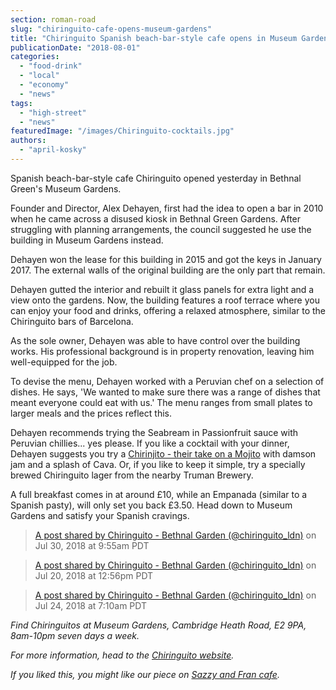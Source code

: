 ```yaml
---
section: roman-road
slug: "chiringuito-cafe-opens-museum-gardens"
title: "Chiringuito Spanish beach-bar-style cafe opens in Museum Gardens"
publicationDate: "2018-08-01"
categories: 
  - "food-drink"
  - "local"
  - "economy"
  - "news"
tags: 
  - "high-street"
  - "news"
featuredImage: "/images/Chiringuito-cocktails.jpg"
authors: 
  - "april-kosky"
---
```


Spanish beach-bar-style cafe Chiringuito opened yesterday in Bethnal Green's Museum Gardens.

Founder and Director, Alex Dehayen, first had the idea to open a bar in 2010 when he came across a disused kiosk in Bethnal Green Gardens. After struggling with planning arrangements, the council suggested he use the building in Museum Gardens instead.

Dehayen won the lease for this building in 2015 and got the keys in January 2017. The external walls of the original building are the only part that remain.

Dehayen gutted the interior and rebuilt it glass panels for extra light and a view onto the gardens. Now, the building features a roof terrace where you can enjoy your food and drinks, offering a relaxed atmosphere, similar to the Chiringuito bars of Barcelona.

As the sole owner, Dehayen was able to have control over the building works. His professional background is in property renovation, leaving him well-equipped for the job.

To devise the menu, Dehayen worked with a Peruvian chef on a selection of dishes. He says, 'We wanted to make sure there was a range of dishes that meant everyone could eat with us.' The menu ranges from small plates to larger meals and the prices reflect this.

Dehayen recommends trying the Seabream in Passionfruit sauce with Peruvian chillies... yes please. If you like a cocktail with your dinner, Dehayen suggests you try a [Chirinjito - their take on a Mojito](https://romanroadlondon.com/chiringuitos-cocktail-recipe-chirinjito-mojito/) with damson jam and a splash of Cava. Or, if you like to keep it simple, try a specially brewed Chiringuito lager from the nearby Truman Brewery.

A full breakfast comes in at around £10, while an Empanada (similar to a Spanish pasty), will only set you back £3.50. Head down to Museum Gardens and satisfy your Spanish cravings.

> [A post shared by Chiringuito - Bethnal Garden (@chiringuito\_ldn)](https://www.instagram.com/p/Bl3P98PAgKa/) on Jul 30, 2018 at 9:55am PDT

> [A post shared by Chiringuito - Bethnal Garden (@chiringuito\_ldn)](https://www.instagram.com/p/Bld0vkrgDW3/) on Jul 20, 2018 at 12:56pm PDT

> [A post shared by Chiringuito - Bethnal Garden (@chiringuito\_ldn)](https://www.instagram.com/p/BlngQEUA7sF/) on Jul 24, 2018 at 7:10am PDT

<script async defer="" src="//www.instagram.com/embed.js"></script>

_Find Chiringuitos at Museum Gardens, Cambridge Heath Road, E2 9PA, 8am-10pm seven days a week._

_For more information, head to the [Chiringuito website](https://www.chiringuito.co.uk/)._

_If you liked this, you might like our piece on [Sazzy and Fran cafe](https://romanroadlondon.com/new-sazzy-and-fran-vegan-cafe/)._
